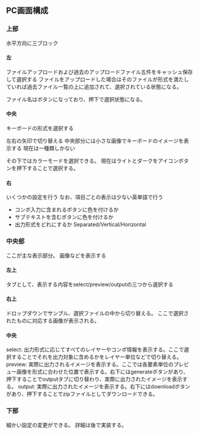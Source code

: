## PC画面構成

### 上部

水平方向に三ブロック

#### 左

ファイルアップロードおよび過去のアップロードファイル五件をキャッシュ保存して選択する
ファイルをアップロードした場合はそのファイルが形式を満たしていれば過去ファイル一覧の上に追加されて、選択されている状態になる。

ファイル名はボタンになっており、押下で選択状態になる。

#### 中央

キーボードの形式を選択する

左右の矢印で切り替える
中央部分には小さな画像でキーボードのイメージを表示する
現在は一種類しかない

その下ではカラーモードを選択できる。
現在はライトとダークをアイコンボタンを押下することで選択する。

#### 右

いくつかの設定を行う
なお、項目ごとの表示は少ない英単語で行う

- コンボ入力に含まれるボタンに色を付けるか
- サブテキストを含むボタンに色を付けるか
- 出力形式をどれにするか Separated/Vertical/Horizontal

### 中央部

ここが主な表示部分。
画像などを表示する

#### 左上

タブとして、表示する内容をselect/preview/outputの三つから選択する

#### 右上

ドロップダウンでサンプル、選択ファイルの中から切り替える。
ここで選択されたものに対応する画像が表示される。

#### 中央

select: 出力形式に応じてすべてのレイヤーやコンボ情報を表示する。ここで選択することでそれを出力対象に含めるかをレイヤー単位などで切り替える。
preview: 実際に出力されるイメージを表示する。ここでは各要素単位のプレビュー画像を形式に合わせた位置で表示する。右下にはgenerateボタンがあり、押下することでoutputタブに切り替わり、実際に出力されたイメージを表示する。
output: 実際に出力されたイメージを表示する。右下にはdownloadボタンがあり、押下することでzipファイルとしてダウンロードできる。

### 下部

細かい設定の変更ができる。
詳細は後で実装する。
